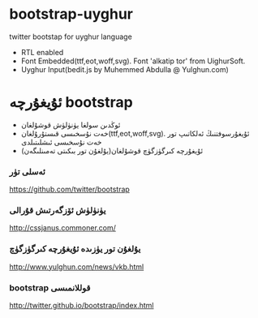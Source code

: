 bootstrap-uyghur
================

twitter bootstap for uyghur language

* RTL enabled
* Font Embedded(ttf,eot,woff,svg). Font 'alkatip tor' from UighurSoft.
* Uyghur Input(bedit.js by Muhemmed Abdulla @ Yulghun.com)

ئۇيغۇرچە bootstrap
==================

* ئوڭدىن سولغا يۈنۈلۈش قوشۇلغان
* خەت نۇسخىسى قىستۇرۇلغان(ttf,eot,woff,svg). ئۇيغۇرسوفتنىڭ ئەلكاتىپ تور خەت نۇسخىسى ئىشلىتىلدى
* ئۇيغۇرچە كىرگۈزگۈچ قوشۇلغان(يۇلغۇن تور بىكىتى تەمىنلىگەن)

### ئەسلى تۈر
https://github.com/twitter/bootstrap

### يۈنۈلۈش ئۆزگەرتىش قۇرالى
http://cssjanus.commoner.com/

### يۇلغۇن تور يۈزىدە ئۇيغۇرچە كىرگۈزگۈچ
http://www.yulghun.com/news/vkb.html

### bootstrap قوللانمىسى
http://twitter.github.io/bootstrap/index.html
